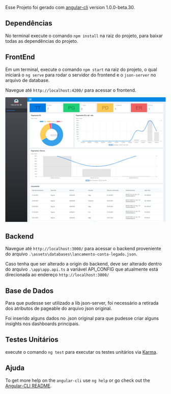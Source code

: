 Esse Projeto foi gerado com [angular-cli](https://github.com/angular/angular-cli) version 1.0.0-beta.30.

## Dependências

No terminal execute o comando `npm install` na raiz do projeto, para baixar todas as dependências do projeto. 


## FrontEnd

Em um terminal, execute o comando `npm start` na raiz do projeto, o qual iniciará o `ng serve` para rodar o servidor do frontend e o `json-server` no arquivo de database. 

Navegue até `http://localhost:4200/` para acessar o frontend.

<img src="https://github.com/VitorHeser//DesafioCielo/blob/main/src/assets/demo/images/exemplo/exemplo.PNG?raw=true" alt="exemplo.PNG">

## Backend

Navegue até `http://localhost:3000/` para acessar o backend proveniente do arquivo `.\assets\databases\lancamento-conta-legado.json`.

Caso tenha que ser alterado a origin do backend, deve ser alterado dentro do arquivo `.\app\app.api.ts` a variável API_CONFIG que atualmente está direcionada ao endereço `http://localhost:3000/`

## Base de Dados

Para que pudesse ser utilizado a lib json-server, foi necessário a retirada dos atributos de pageable do arquivo json original.

Foi inserido alguns dados no .json original para que pudesse criar alguns insights nos dashboards principais.

## Testes Unitários

execute o comando `ng test` para executar os testes unitários via [Karma](https://karma-runner.github.io).


## Ajuda

To get more help on the `angular-cli` use `ng help` or go check out the [Angular-CLI README](https://github.com/angular/angular-cli/blob/master/README.md).

